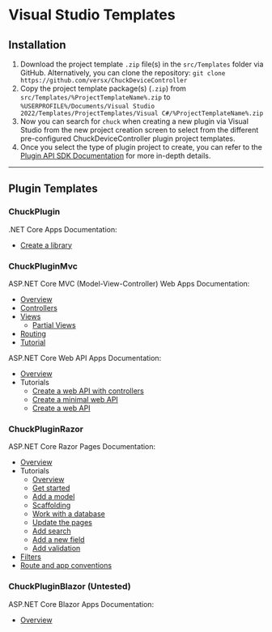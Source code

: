 # Visual Studio Templates

## Installation

1. Download the project template `.zip` file(s) in the `src/Templates` folder via GitHub. Alternatively, you can clone the repository: `git clone https://github.com/versx/ChuckDeviceController`  
1. Copy the project template package(s) (`.zip`) from `src/Templates/%ProjectTemplateName%.zip` to `%USERPROFILE%/Documents/Visual Studio 2022/Templates/ProjectTemplates/Visual C#/%ProjectTemplateName%.zip`
1. Now you can search for `chuck` when creating a new plugin via Visual Studio from the new project creation screen to select from the different pre-configured ChuckDeviceController plugin project templates.
1. Once you select the type of plugin project to create, you can refer to the [Plugin API SDK Documentation](./api.md) for more in-depth details.

<hr>

## Plugin Templates  

### **ChuckPlugin**  
.NET Core Apps Documentation:  

- [Create a library](https://learn.microsoft.com/en-us/dotnet/core/tutorials/library-with-visual-studio?pivots=dotnet-7-0)  

### **ChuckPluginMvc**  
ASP.NET Core MVC (Model-View-Controller) Web Apps Documentation:  

- [Overview](https://docs.microsoft.com/en-us/aspnet/core/mvc/overview)  
- [Controllers](https://docs.microsoft.com/en-us/aspnet/core/mvc/controllers/actions)  
- [Views](https://docs.microsoft.com/en-us/aspnet/core/mvc/views/overview)  
    - [Partial Views](https://docs.microsoft.com/en-us/aspnet/core/mvc/views/partial)  
- [Routing](https://docs.microsoft.com/en-us/aspnet/core/mvc/controllers/routing)  
- [Tutorial](https://docs.microsoft.com/en-us/aspnet/core/tutorials/first-mvc-app/start-mvc)  


ASP.NET Core Web API Apps Documentation:  

- [Overview](https://docs.microsoft.com/en-us/aspnet/core/web-api)  
- Tutorials  
    - [Create a web API with controllers](https://docs.microsoft.com/en-us/aspnet/core/tutorials/first-web-api)  
    - [Create a minimal web API](https://docs.microsoft.com/en-us/aspnet/core/tutorials/min-web-api)  
    - [Create a web API](https://docs.microsoft.com/en-us/aspnet/core/tutorials/first-web-api)  

### **ChuckPluginRazor**  
ASP.NET Core Razor Pages Documentation:  

- [Overview](https://learn.microsoft.com/en-us/aspnet/core/razor-pages/)  
- Tutorials  
    - [Overview](https://learn.microsoft.com/en-us/aspnet/core/tutorials/razor-pages)  
    - [Get started](https://learn.microsoft.com/en-us/aspnet/core/tutorials/razor-pages/razor-pages-start)  
    - [Add a model](https://learn.microsoft.com/en-us/aspnet/core/tutorials/razor-pages/model)  
    - [Scaffolding](https://learn.microsoft.com/en-us/aspnet/core/tutorials/razor-pages/page)  
    - [Work with a database](https://learn.microsoft.com/en-us/aspnet/core/tutorials/razor-pages/sql)  
    - [Update the pages](https://learn.microsoft.com/en-us/aspnet/core/tutorials/razor-pages/da1)  
    - [Add search](https://learn.microsoft.com/en-us/aspnet/core/tutorials/razor-pages/search)  
    - [Add a new field](https://learn.microsoft.com/en-us/aspnet/core/tutorials/razor-pages/new-field)  
    - [Add validation](https://learn.microsoft.com/en-us/aspnet/core/tutorials/razor-pages/validation)  
- [Filters](https://learn.microsoft.com/en-us/aspnet/core/razor-pages/filter)  
- [Route and app conventions](https://learn.microsoft.com/en-us/aspnet/core/razor-pages/razor-pages-conventions)  


### **ChuckPluginBlazor** (Untested)  
ASP.NET Core Blazor Apps Documentation:  

- [Overview](https://learn.microsoft.com/en-us/aspnet/core/blazor)  

